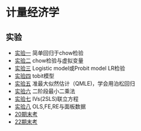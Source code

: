 # 计量经济学

## 实验
- [实验一](/计量经济学/实验/实验一/ex.md) 简单回归于chow检验
- [实验二](/计量经济学/实验/实验二/ex.md) chow检验与虚拟变量
- [实验三](/计量经济学/实验/实验三/ex.md) Logistic model或Probit model LR检验
- [实验四](/计量经济学/实验/实验四/ex.md) tobit模型
- [实验五](/计量经济学/实验/实验五/ex.md) 准最大似然估计（QMLE)，学会用泊松回归
- [实验六](/计量经济学/实验/实验六/ex.md) 二阶段最小二乘法
- [实验七](/计量经济学/实验/实验七/ex.md) IVs(2SLS)联立方程
- [实验八](/计量经济学/实验/实验八/ex.md) OLS,FE,RE与面板数据
- [20期末考](/计量经济学/实验/20期末考/ex.md) 
- [22期末考](/计量经济学/实验/22期末考/ex.md)
